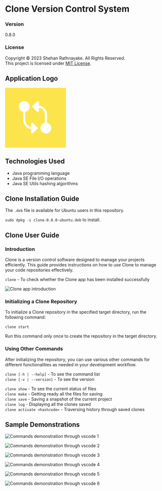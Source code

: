 # Clone Version Control System

### Version
0.8.0

### License
Copyright &copy; 2023 Shehan Rathnayake. All Rights Reserved.<br>
This project is licensed under [MIT License](License.txt).

## Application Logo

<img width="200" src="img/clone-logo.png"><br>

## Technologies Used

- Java programming language
- Java SE File I/O operations
- Java SE Utils hashing algorithms

## Clone Installation Guide

The ```.deb``` file is available for Ubuntu users in this repository.

```sudo dpkg -i clone-0.8.0-ubuntu.deb``` to install.

## Clone User Guide

### Introduction
Clone is a version control software designed to manage your projects efficiently. This guide provides instructions on how to use Clone to manage your code repositories effectively.

```clone``` - To check whether the Clone app has been installed successfully

![Clone app introduction](img/introduction.png)

### Initializing a Clone Repository
To initialize a Clone repository in the specified target directory, run the following command:

```clone start```

Run this command only once to create the repository in the target directory.

### Using Other Commands
After initializing the repository, you can use various other commands for different functionalities as needed in your development workflow.

```clone [-h | --help]``` - To see the command list<br>
```clone [-v | --version]``` - To see the version<br>

```clone show``` - To see the current status of files<br>
```clone make``` - Getting ready all the files for saving<br>
```clone save``` - Saving a snapshot of the current project<br>
```clone log``` - Displaying all the clones saved<br>
```clone activate <hashcode>``` - Traversing history through saved clones<br>

## Sample Demonstrations

![Commands demonstration through vscode 1](img/image1.png)

![Commands demonstration through vscode 2](img/image2.png)

![Commands demonstration through vscode 3](img/image3.png)

![Commands demonstration through vscode 4](img/image4.png)

![Commands demonstration through vscode 5](img/image5.png)

![Commands demonstration through vscode 6](img/image6.png)

